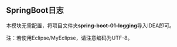 ## SpringBoot日志

本模块无需配置，将项目文件夹**spring-boot-01-logging**导入IDEA即可。

注：若使用Eclipse/MyEclipse，请注意编码为UTF-8。